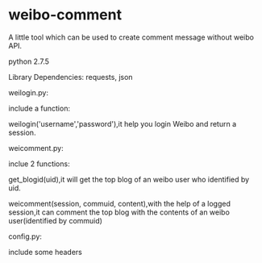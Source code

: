 # weibo-comment
A little tool which can be used to create comment message without weibo API.

python 2.7.5

Library Dependencies: requests, json

weilogin.py:

include a function:

weilogin('username','password'),it help you login Weibo and return a session.


weicomment.py:

inclue 2 functions:

get_blogid(uid),it will get the top blog of an weibo user who identified by uid.

weicomment(session, commuid, content),with the help of a logged session,it can comment the top blog with the contents of an weibo user(identified by commuid)


config.py:

include some headers

